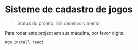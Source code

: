 <h1>Sisteme de cadastro de jogos</h1>

> Status do projeto: Em desenvolvimento

Para rodar este projeot em sua máquina, por favor digite:
```
ngm install react
```
